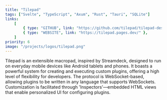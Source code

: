 ```yaml
---
title: "Tilepad"
tags: ["Svelte", "TypeScript", "Axum", "Rust", "Tauri", "SQLite"]
links:
    [
        { type: "GITHUB", link: "https://github.com/tilepad/tilepad-desktop" },
        { type: "WEBSITE", link: "https://tilepad.pages.dev/" },
    ]
priority: 6
image: "/projects/logos/tilepad.png"
---
```


Tilepad is an extensible macropad, inspired by Streamdeck, designed to run on everyday mobile devices like Android tablets and phones. It boasts a powerful system for creating and executing custom plugins, offering a high level of flexibility for developers. The protocol is WebSocket-based, allowing plugins to be written in any language that supports WebSockets. Customization is facilitated through 'Inspectors'—embedded HTML views that enable personalized UI for configuring plugins.